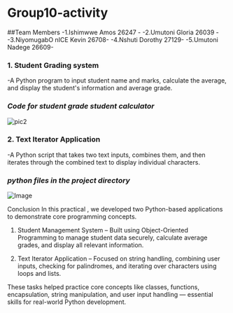 # Group10-activity
##Team Members
-1.Ishimwwe Amos 26247 -
-2.Umutoni Gloria 26039 -
-3.NiyomugabO nICE Kevin 26708-
-4.Nshuti Dorothy 27129-
-5.Umutoni Nadege 26609-


### 1. Student Grading system

-A Python program to input student name and marks, calculate the average, and display the student's information and average grade.

### *Code for student grade student calculator*

![pic2](https://github.com/user-attachments/assets/1d7636a4-7a00-4d86-af77-66a7a074a626)


### 2. Text Iterator Application

-A Python script that takes two text inputs, combines them, and then iterates through the combined text to display individual characters.

### *python files in the project directory*

![Image](https://github.com/user-attachments/assets/b0a9fcad-45a6-48d0-b391-dd7f28917f1d)

Conclusion
In this practical , we developed two Python-based applications to demonstrate core programming concepts.

1. Student Management System – Built using Object-Oriented Programming to manage student data securely, calculate average grades, and display all relevant information.

2. Text Iterator Application – Focused on string handling, combining user inputs, checking for palindromes, and iterating over characters using loops and lists.

These tasks helped practice core concepts like classes, functions, encapsulation, string manipulation, and user input handling — essential skills for real-world Python development.
